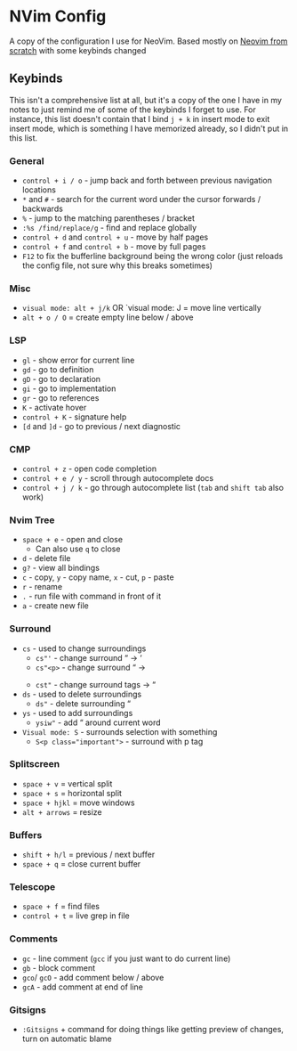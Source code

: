 # NVim Config

A copy of the configuration I use for NeoVim. Based mostly on [Neovim from scratch](https://github.com/LunarVim/Neovim-from-scratch) with some keybinds changed

## Keybinds

This isn't a comprehensive list at all, but it's a copy of the one I have in my notes to just remind me of some of the keybinds I forget to use.
For instance, this list doesn't contain that I bind `j + k` in insert mode to exit insert mode, which is something I have memorized already, so I didn't put
in this list.

### General

- `control + i / o` - jump back and forth between previous navigation locations
- `*` and `#` - search for the current word under the cursor forwards / backwards
- `%` - jump to the matching parentheses / bracket
- `:%s /find/replace/g` - find and replace globally
- `control + d` and `control + u` - move by half pages
- `control + f` and `control + b` - move by full pages
- `F12` to fix the bufferline background being the wrong color (just reloads the config file, not sure why this breaks sometimes)

### Misc

- `visual mode: alt + j/k` OR `visual mode: J = move line vertically
- `alt + o / O` = create empty line below / above

### LSP

- `gl` - show error for current line
- `gd` - go to definition
- `gD` - go to declaration
- `gi` - go to implementation
- `gr` - go to references
- `K` - activate hover
- `control + K` - signature help
- `[d` and `]d` - go to previous / next diagnostic

### CMP

- `control + z` - open code completion
- `control + e / y` - scroll through autocomplete docs
- `control + j / k` - go through autocomplete list (`tab` and `shift tab` also work)

### Nvim Tree

- `space + e` - open and close
    - Can also use `q` to close
- `d` - delete file
- `g?` - view all bindings
- `c` - copy, `y` - copy name, `x` - cut, `p` - paste
- `r` - rename
- `.` - run file with command in front of it
- `a` - create new file

### Surround

- `cs` - used to change surroundings
    - `cs"'` - change surround “ → ‘
    - `cs"<p>` - change surround “ → <p></p>
    - `cst"` - change surround tags → “
- `ds` - used to delete surroundings
    - `ds"` - delete surrounding “
- `ys` - used to add surroundings
    - `ysiw"` - add “ around current word
- `Visual mode: S` - surrounds selection with something
    - `S<p class="important">` - surround with p tag

### Splitscreen

- `space + v` = vertical split
- `space + s` = horizontal split
- `space + hjkl` = move windows
- `alt + arrows` = resize

### Buffers

- `shift + h/l` = previous / next buffer
- `space + q` = close current buffer

### Telescope

- `space + f` = find files
- `control + t` = live grep in file

### Comments

- `gc` - line comment (`gcc` if you just want to do current line)
- `gb` - block comment
- `gco`/ `gcO` - add comment below / above
- `gcA` - add comment at end of line

### Gitsigns

- `:Gitsigns` + command for doing things like getting preview of changes, turn on automatic blame

